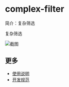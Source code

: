# complex-filter

简介：复杂筛选 

复杂筛选

![截图](https://img.alicdn.com/tfs/TB1mlUelb_I8KJjy1XaXXbsxpXa-1914-382.png)

## 更多

* [使用说明](http://gitlab.alibaba-inc.com/ice/notes/issues/830)
* [开发规范](http://gitlab.alibaba-inc.com/ice/notes/issues/830)

